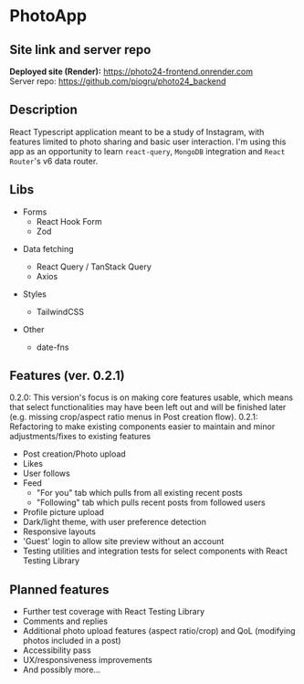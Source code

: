 # PhotoApp

## Site link and server repo

**Deployed site (Render):** https://photo24-frontend.onrender.com<br />
Server repo: https://github.com/piogru/photo24_backend

## Description

React Typescript application meant to be a study of Instagram, with features limited to photo sharing and basic user interaction. I'm using this app as an opportunity to learn `react-query`, `MongoDB` integration and `React Router`'s v6 data router.

## Libs

- Forms
  - React Hook Form
  - Zod

* Data fetching

  - React Query / TanStack Query
  - Axios

* Styles

  - TailwindCSS

* Other
  - date-fns

## Features (ver. 0.2.1)

0.2.0: This version's focus is on making core features usable, which means that select functionalities may have been left out and will be finished later (e.g. missing crop/aspect ratio menus in Post creation flow).
0.2.1: Refactoring to make existing components easier to maintain and minor adjustments/fixes to existing features

- Post creation/Photo upload
- Likes
- User follows
- Feed
  - "For you" tab which pulls from all existing recent posts
  - "Following" tab which pulls recent posts from followed users
- Profile picture upload
- Dark/light theme, with user preference detection
- Responsive layouts
- 'Guest' login to allow site preview without an account
- Testing utilities and integration tests for select components with React Testing Library

## Planned features

- Further test coverage with React Testing Library
- Comments and replies
- Additional photo upload features (aspect ratio/crop) and QoL (modifying photos included in a post)
- Accessibility pass
- UX/responsiveness improvements
- And possibly more...
